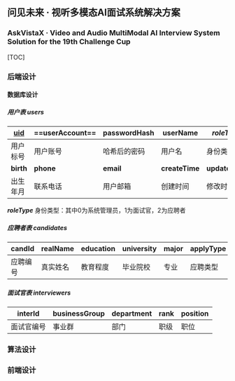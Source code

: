 ## 问见未来 · 视听多模态AI面试系统解决方案

### AskVistaX · Video and Audio MultiModal AI Interview System Solution for the 19th Challenge Cup

[TOC]

### 后端设计

#### 数据库设计

##### 用户表 users

| <u>uid</u> | ==userAccount== | passwordHash | userName       | *roleType*     | avatar     |
| ---------- | --------------- | ------------ | -------------- | -------------- | ---------- |
| 用户标号   | 用户账号        | 哈希后的密码 | 用户名         | 身份类型       | 头像url    |
| **birth**  | **phone**       | **email**    | **createTime** | **updateTime** | **gender** |
| 出生年月   | 联系电话        | 用户邮箱     | 创建时间       | 修改时间       | 性别       |

***roleType*** 身份类型：其中0为系统管理员，1为面试官，2为应聘者



##### 应聘者表 candidates

| candId   | realName | education | university | major | applyType | deliPosition |
| -------- | -------- | --------- | ---------- | ----- | --------- | ------------ |
| 应聘编号 | 真实姓名 | 教育程度  | 毕业院校   | 专业  | 应聘类型  | 投递岗位     |



##### 面试官表 interviewers

| interId    | businessGroup | department | rank | position |
| ---------- | ------------- | ---------- | ---- | -------- |
| 面试官编号 | 事业群        | 部门       | 职级 | 职位     |





### 算法设计

### 前端设计





